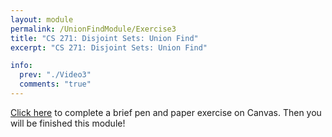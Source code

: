 ```yaml
---
layout: module
permalink: /UnionFindModule/Exercise3
title: "CS 271: Disjoint Sets: Union Find"
excerpt: "CS 271: Disjoint Sets: Union Find"

info:
  prev: "./Video3"
  comments: "true"
---
```


<a href = "https://ursinus.instructure.com/courses/16205/assignments/175639">Click here</a> to complete a brief pen and paper exercise on Canvas.  Then you will be finished this module!